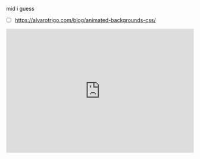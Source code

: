 
mid i guess

- [ ] https://alvarotrigo.com/blog/animated-backgrounds-css/

<iframe allowfullscreen src="https://alvarotrigo.com/blog/animated-backgrounds-css/" width="100%" height="333" frameborder="0" allow="accelerometer; autoplay; clipboard-write; encrypted-media; gyroscope; picture-in-picture" />
